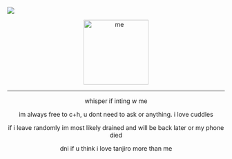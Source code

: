![](https://media.discordapp.net/attachments/1095650668787810307/1159048494984744991/trigger-world.gif?ex=651e7787&is=651d2607&hm=574676141f2a58ea9c50a4c05932c9a7c8a0bb6a9695e7811557af9ce3f9a887&)
<p align="center"> <img width="150" src="https://media.discordapp.net/attachments/1095650668787810307/1159057923343925278/Untitled1183_20231004042152.png?ex=651e804f&is=651d2ecf&hm=4c2a0ad5188e5dba6add7167d273155294f0fe64eb325a48147760f89dbccc13&" alt="me">

---
<p align="center"> whisper if inting w me
  
<p align="center"> im always free to c+h, u dont need to ask or anything. i love cuddles

<p align="center"> if i leave randomly im most likely drained and will be back later or my phone died

  
<p align="center"> dni if u think i love tanjiro more than me
